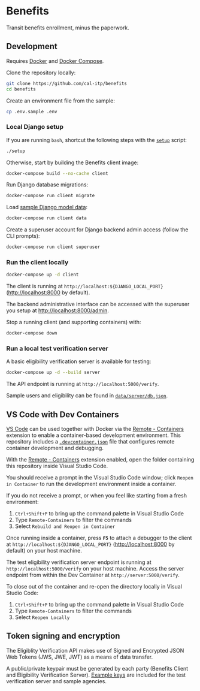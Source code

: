 # Benefits

Transit benefits enrollment, minus the paperwork.

## Development

Requires [Docker][docker] and [Docker Compose][docker-compose].

Clone the repository locally:

```bash
git clone https://github.com/cal-itp/benefits
cd benefits
```

Create an environment file from the sample:

```bash
cp .env.sample .env
```

### Local Django setup

If you are running `bash`, shortcut the following steps with the [`setup`](./setup) script:

```bash
./setup
```

Otherwise, start by building the Benefits client image:

```bash
docker-compose build --no-cache client
```

Run Django database migrations:

```bash
docker-compose run client migrate
```

Load [sample Django model data](./data/client):

```bash
docker-compose run client data
```

Create a superuser account for Django backend admin access (follow the CLI prompts):

```bash
docker-compose run client superuser
```

### Run the client locally

```bash
docker-compose up -d client
```

The client is running at `http://localhost:${DJANGO_LOCAL_PORT}` (<http://localhost:8000> by default).

The backend administrative interface can be accessed with the superuser you setup at <http://localhost:8000/admin>.

Stop a running client (and supporting containers) with:

```bash
docker-compose down
```

### Run a local test verification server

A basic eligibility verification server is available for testing:

```bash
docker-compose up -d --build server
```

The API endpoint is running at `http://localhost:5000/verify`.

Sample users and eligibility can be found in [`data/server/db.json`](./data/server/db.json).

## VS Code with Dev Containers

[VS Code][vscode] can be used together with Docker via the [Remote - Containers][vscode-containers] extension to enable a
container-based development environment. This repository includes a [`.devcontainer.json`][config-file] file that configures
remote container development and debugging.

With the [Remote - Containers][vscode-containers] extension enabled, open the folder containing this repository inside Visual
Studio Code.

You should receive a prompt in the Visual Studio Code window; click `Reopen in Container` to run the development environment
inside a container.

If you do not receive a prompt, or when you feel like starting from a fresh environment:

1. `Ctrl+Shift+P` to bring up the command palette in Visual Studio Code
1. Type `Remote-Containers` to filter the commands
1. Select `Rebuild and Reopen in Container`

Once running inside a container, press **`F5`** to attach a debugger to the client at `http://localhost:${DJANGO_LOCAL_PORT}`
(<http://localhost:8000> by default) on your host machine.

The test eligibility verification server endpoint is running at `http://localhost:5000/verify` on your host machine.
Access the server endpoint from within the Dev Container at `http://server:5000/verify`.

To close out of the container and re-open the directory locally in Visual Studio Code:

1. `Ctrl+Shift+P` to bring up the command palette in Visual Studio Code
1. Type `Remote-Containers` to filter the commands
1. Select `Reopen Locally`

[config-file]: ./.devcontainer.json
[docker]: https://docs.docker.com/
[docker-compose]: https://docs.docker.com/compose/
[vscode]: https://code.visualstudio.com/
[vscode-containers]: https://code.visualstudio.com/docs/remote/containers

## Token signing and encryption

The Eligiblity Verification API makes use of Signed and Encrypted JSON Web Tokens (JWS, JWE, JWT) as a means of data transfer.

A public/private keypair must be generated by each party (Benefits Client and Eligibility Verification Server). [Example keys](./keys)
are included for the test verification server and sample agencies.
